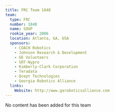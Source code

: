 ```yaml
---
title: FRC Team 1848
team:
  type: FRC
  number: 1848
  name: SOUP
  rookie_year: 2006
  location: Atlanta, GA, USA
  sponsors:
    - COACH Robotics
    - Johnson Research & Development
    - GE Volunteers
    - SRT-Nypro
    - Kimberly-Clark Corporation
    - Teradata
    - Qcept Technologies
    - Georgia Robotics Alliance
  links:
    Website: http://www.garoboticsalliance.com
---
```

No content has been added for this team